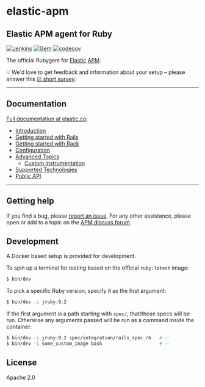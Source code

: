 # elastic-apm
## Elastic APM agent for Ruby

[![Jenkins](https://apm-ci.elastic.co/buildStatus/icon?job=apm-agent-ruby/apm-agent-ruby-mbp/master)](https://apm-ci.elastic.co/job/apm-agent-ruby/job/apm-agent-ruby-mbp/job/master/) [![Gem](https://img.shields.io/gem/v/elastic-apm.svg)](https://rubygems.org/gems/elastic-apm) [![codecov](https://codecov.io/gh/elastic/apm-agent-ruby/branch/master/graph/badge.svg)](https://codecov.io/gh/elastic/apm-agent-ruby)

The official Rubygem for [Elastic][] [APM][].

💡 We'd love to get feedback and information about your setup – please answer this [☑ short survey](https://goo.gl/forms/LQktvn4rkLWBNSWy1).

---

## Documentation

[Full documentation at elastic.co](https://www.elastic.co/guide/en/apm/agent/ruby/2.x/index.html).

<ul>
  <li><a href="https://www.elastic.co/guide/en/apm/agent/ruby/2.x/introduction.html">Introduction</a></li>
<li><a href="https://www.elastic.co/guide/en/apm/agent/ruby/2.x/getting-started-rails.html">Getting started with Rails</a></li>
<li><a href="https://www.elastic.co/guide/en/apm/agent/ruby/2.x/getting-started-rack.html">Getting started with Rack</a></li>
<li><a href="https://www.elastic.co/guide/en/apm/agent/ruby/2.x/configuration.html">Configuration</a></li>
<li>
<a href="https://www.elastic.co/guide/en/apm/agent/ruby/2.x/advanced.html">Advanced Topics</a>
<ul>
<li><a href="https://www.elastic.co/guide/en/apm/agent/ruby/2.x/custom-instrumentation.html">Custom instrumentation</a></li>
</ul>
</li>
<li><a href="https://www.elastic.co/guide/en/apm/agent/ruby/2.x/supported-technologies.html">Supported Technologies</a></li>
<li><a href="https://www.elastic.co/guide/en/apm/agent/ruby/2.x/api.html">Public API</a></li>
</ul>

---

## Getting help

If you find a bug, please [report an issue](https://github.com/elastic/apm-agent-ruby/issues).
For any other assistance, please open or add to a topic on the [APM discuss forum](https://discuss.elastic.co/c/apm).

## Development

A Docker based setup is provided for development.

To spin up a terminal for testing based on the official `ruby:latest` image:

```sh
$ bin/dev
```

To pick a specific Ruby version, specify it as the first argument:

```sh
$ bin/dev -i jruby:9.2 
```

If the first argument is a path starting with `spec/`, that/those specs will be run. Otherwise any arguments passed will be run as a command inside the container:

```sh
$ bin/dev -i jruby:9.2 spec/integration/rails_spec.rb   # ✅
$ bin/dev -i some_custom_image bash                     # ✅
```

## License

Apache 2.0

[Elastic]: https://elastic.co
[APM]: https://www.elastic.co/guide/en/apm/server/index.html
